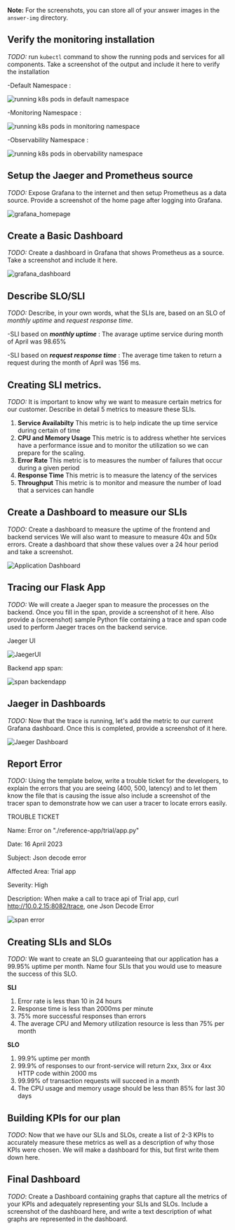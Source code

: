 **Note:** For the screenshots, you can store all of your answer images in the `answer-img` directory.

## Verify the monitoring installation

*TODO:* run `kubectl` command to show the running pods and services for all components. Take a screenshot of the output and include it here to verify the installation

-Default Namespace :

![running k8s pods in default namespace](https://user-images.githubusercontent.com/88302867/231969936-63a94f7f-136a-4c81-b40e-80073f2a191d.PNG)

-Monitoring Namespace :

![running k8s pods in monitoring namespace](https://user-images.githubusercontent.com/88302867/231970097-95e7dd12-c90e-4e7d-93bc-754ee81cbdbd.PNG)

-Observability Namespace :

![running k8s pods in obervability namespace](https://user-images.githubusercontent.com/88302867/232361625-7c6a26c2-f46b-4b83-8ae7-bcf75eb39363.PNG)



## Setup the Jaeger and Prometheus source
*TODO:* Expose Grafana to the internet and then setup Prometheus as a data source. Provide a screenshot of the home page after logging into Grafana.

![grafana_homepage](https://user-images.githubusercontent.com/88302867/232175181-860c6a79-7011-4c52-9d10-af5e007940f5.PNG)



## Create a Basic Dashboard
*TODO:* Create a dashboard in Grafana that shows Prometheus as a source. Take a screenshot and include it here.

![grafana_dashboard](https://user-images.githubusercontent.com/88302867/232175687-699dbbae-266e-4d0c-be26-5f7536dd18b0.PNG)


## Describe SLO/SLI
*TODO:* Describe, in your own words, what the SLIs are, based on an SLO of *monthly uptime* and *request response time*.

-SLI based on ***monthly uptime*** :
 The avarage uptime service during month of April was 98.65%

-SLI based on ***request response time*** :
 The average time taken to return a request during the month of April was 156 ms.

## Creating SLI metrics.
*TODO:* It is important to know why we want to measure certain metrics for our customer. Describe in detail 5 metrics to measure these SLIs. 

1. **Service Availabilty** This metric is to help indicate the up time service during certain of time
2. **CPU and Memory Usage** This metric is to address whether hte services have a performance issue and to monitor the utilization so we can prepare for the scaling.
3. **Error Rate** This metric is to measures the number of failures that occur during a given period 
4. **Response Time** This metric is to measure the latency of the services
5. **Throughput** This metric is to monitor and measure the number of load that a services can handle


## Create a Dashboard to measure our SLIs
*TODO:* Create a dashboard to measure the uptime of the frontend and backend services We will also want to measure to measure 40x and 50x errors. Create a dashboard that show these values over a 24 hour period and take a screenshot.

![Application Dashboard](https://user-images.githubusercontent.com/88302867/232179596-488ba30f-0495-49c5-ac79-f8962f1b2474.PNG)


## Tracing our Flask App
*TODO:*  We will create a Jaeger span to measure the processes on the backend. Once you fill in the span, provide a screenshot of it here. Also provide a (screenshot) sample Python file containing a trace and span code used to perform Jaeger traces on the backend service.

Jaeger UI 

![JaegerUI](https://user-images.githubusercontent.com/88302867/232369771-f395fe34-1086-42fb-8e56-52def856b75a.PNG)

Backend app span:

![span backendapp](https://user-images.githubusercontent.com/88302867/232370784-169e69c7-c50a-4275-82b6-52545f2e4081.PNG)


## Jaeger in Dashboards
*TODO:* Now that the trace is running, let's add the metric to our current Grafana dashboard. Once this is completed, provide a screenshot of it here.

![Jaeger Dashboard](https://user-images.githubusercontent.com/88302867/232376469-d99a90dd-d8e7-42bf-8710-ec05cdeac78a.PNG)


## Report Error
*TODO:* Using the template below, write a trouble ticket for the developers, to explain the errors that you are seeing (400, 500, latency) and to let them know the file that is causing the issue also include a screenshot of the tracer span to demonstrate how we can user a tracer to locate errors easily.

TROUBLE TICKET

Name: Error on "./reference-app/trial/app.py"

Date: 16 April 2023 

Subject: Json decode error

Affected Area: Trial app

Severity: High

Description: When make a call to trace api of Trial app, curl http://10.0.2.15:8082/trace, one Json Decode Error

![span error](https://user-images.githubusercontent.com/88302867/232377217-a00ee6cd-9561-4e36-b85f-433229197dd5.PNG)


## Creating SLIs and SLOs
*TODO:* We want to create an SLO guaranteeing that our application has a 99.95% uptime per month. Name four SLIs that you would use to measure the success of this SLO.

**SLI**
1. Error rate is less than 10 in 24 hours
2. Response time is less than 2000ms per minute
3. 75% more successful responses than errors
4. The average CPU and Memory utilization resource is less than 75% per month

**SLO**
1. 99.9% uptime per month
2. 99.9% of responses to our front-service will return 2xx, 3xx or 4xx HTTP code within 2000 ms
3. 99.99% of transaction requests will succeed in a month
4. The CPU usage and memory usage should be less than 85% for last 30 days

## Building KPIs for our plan
*TODO*: Now that we have our SLIs and SLOs, create a list of 2-3 KPIs to accurately measure these metrics as well as a description of why those KPIs were chosen. We will make a dashboard for this, but first write them down here.

## Final Dashboard
*TODO*: Create a Dashboard containing graphs that capture all the metrics of your KPIs and adequately representing your SLIs and SLOs. Include a screenshot of the dashboard here, and write a text description of what graphs are represented in the dashboard.  
